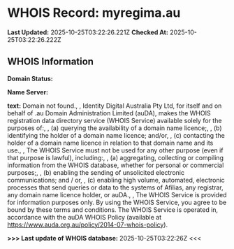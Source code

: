 # WHOIS Record: myregima.au

**Last Updated:** 2025-10-25T03:22:26.221Z
**Checked At:** 2025-10-25T03:22:26.222Z

## WHOIS Information

**Domain Status:** 

**Name Server:** 

**text:** Domain not found., , Identity Digital Australia Pty Ltd, for itself and on behalf of .au Domain Administration Limited (auDA), makes the WHOIS registration data directory service (WHOIS Service) available solely for the purposes of:, , (a) querying the availability of a domain name licence;, , (b) identifying the holder of a domain name licence; and/or, , (c) contacting the holder of a domain name licence in relation to that domain name and its use., , The WHOIS Service must not be used for any other purpose (even if that purpose is lawful), including:, , (a) aggregating, collecting or compiling information from the WHOIS database, whether for personal or commercial purposes;, , (b) enabling the sending of unsolicited electronic communications; and / or, , (c) enabling high volume, automated, electronic processes that send queries or data to the systems of Afilias, any registrar, any domain name licence holder, or auDA., , The WHOIS Service is provided for information purposes only. By using the WHOIS Service, you agree to be bound by these terms and conditions. The WHOIS Service is operated in, accordance with the auDA WHOIS Policy (available at https://www.auda.org.au/policy/2014-07-whois-policy).

**>>> Last update of WHOIS database:** 2025-10-25T03:22:26Z <<<

